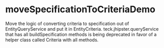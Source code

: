 # moveSpecificationToCriteriaDemo

Move the logic of converting criteria to specification out of EntityQueryService and put it in EntityCriteria.
teck.jhipster.queryService that has all buildSpecification methods is being deprecated in favor of a helper class called Criteria with all methods.

